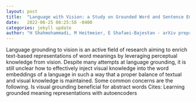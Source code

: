 ```yaml
---
layout: post
title:  "Language with Vision: a Study on Grounded Word and Sentence Embeddings"
date:   2022-06-25 08:25:58 -0400
categories: jekyll update
author: "H Shahmohammadi, M Heitmeier, E Shafaei-Bajestan - arXiv preprint arXiv , 2022"
---
```

Language grounding to vision is an active field of research aiming to enrich text-based representations of word meanings by leveraging perceptual knowledge from vision. Despite many attempts at language grounding, it is still unclear how to effectively inject visual knowledge into the word embeddings of a language in such a way that a proper balance of textual and visual knowledge is maintained. Some common concerns are the following. Is visual grounding beneficial for abstract words 
Cites: Learning grounded meaning representations with autoencoders